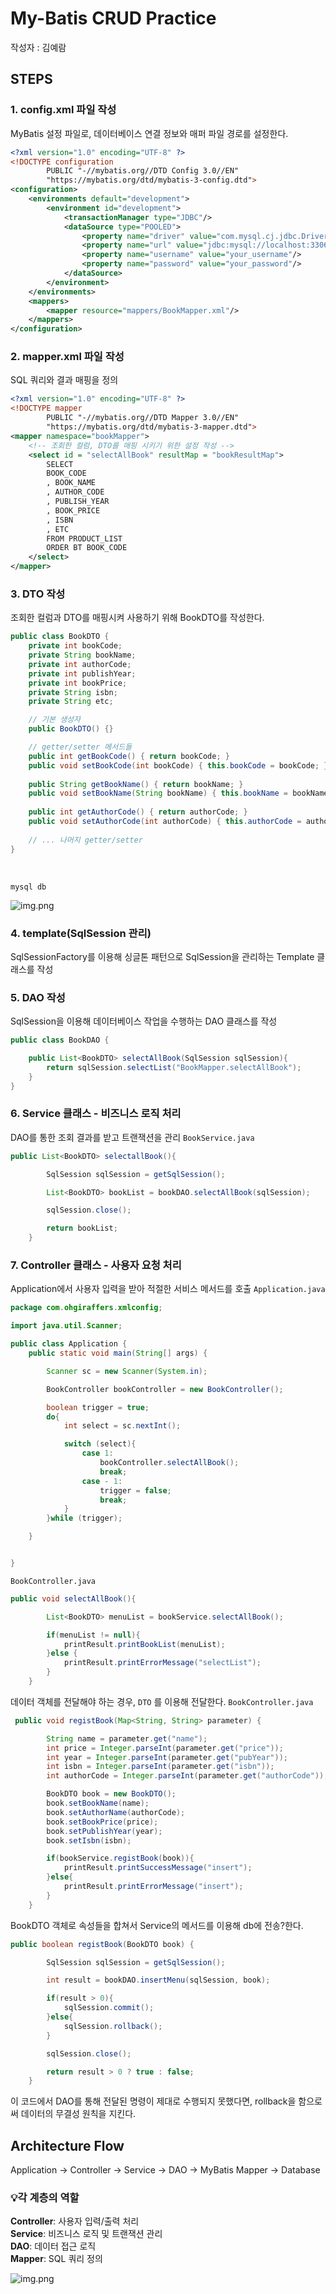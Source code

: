 # My-Batis CRUD Practice
작성자 : 김예람

## STEPS
### 1. config.xml 파일 작성
MyBatis 설정 파일로, 데이터베이스 연결 정보와 매퍼 파일 경로를 설정한다.
```xml
<?xml version="1.0" encoding="UTF-8" ?>
<!DOCTYPE configuration
        PUBLIC "-//mybatis.org//DTD Config 3.0//EN"
        "https://mybatis.org/dtd/mybatis-3-config.dtd">
<configuration>
    <environments default="development">
        <environment id="development">
            <transactionManager type="JDBC"/>
            <dataSource type="POOLED">
                <property name="driver" value="com.mysql.cj.jdbc.Driver"/>
                <property name="url" value="jdbc:mysql://localhost:3306/your_db"/>
                <property name="username" value="your_username"/>
                <property name="password" value="your_password"/>
            </dataSource>
        </environment>
    </environments>
    <mappers>
        <mapper resource="mappers/BookMapper.xml"/>
    </mappers>
</configuration>
```

### 2. mapper.xml 파일 작성
SQL 쿼리와 결과 매핑을 정의
```xml
<?xml version="1.0" encoding="UTF-8" ?>
<!DOCTYPE mapper
        PUBLIC "-//mybatis.org//DTD Mapper 3.0//EN"
        "https://mybatis.org/dtd/mybatis-3-mapper.dtd">
<mapper namespace="bookMapper">
    <!-- 조회한 컬럼, DTO를 매핑 시키기 위한 설정 작성 -->
    <select id = "selectAllBook" resultMap = "bookResultMap">
        SELECT
        BOOK_CODE
        , BOOK_NAME
        , AUTHOR_CODE
        , PUBLISH_YEAR
        , BOOK_PRICE
        , ISBN
        , ETC
        FROM PRODUCT_LIST
        ORDER BT BOOK_CODE
    </select>
</mapper>
```



### 3. DTO 작성
조회한 컬럼과 DTO를 매핑시켜 사용하기 위해 BookDTO를 작성한다.
```java
public class BookDTO {
    private int bookCode;
    private String bookName;
    private int authorCode;
    private int publishYear;
    private int bookPrice;
    private String isbn;
    private String etc;

    // 기본 생성자
    public BookDTO() {}

    // getter/setter 메서드들
    public int getBookCode() { return bookCode; }
    public void setBookCode(int bookCode) { this.bookCode = bookCode; }
    
    public String getBookName() { return bookName; }
    public void setBookName(String bookName) { this.bookName = bookName; }
    
    public int getAuthorCode() { return authorCode; }
    public void setAuthorCode(int authorCode) { this.authorCode = authorCode; }
    
    // ... 나머지 getter/setter
}
```
<br>

`mysql db`

![img.png](readme-resources/db-img.png)

### 4. template(SqlSession 관리)
SqlSessionFactory를 이용해 싱글톤 패턴으로 SqlSession을 관리하는 Template 클래스를 작성

### 5. DAO 작성
SqlSession을 이용해 데이터베이스 작업을 수행하는 DAO 클래스를 작성
```java
public class BookDAO {

    public List<BookDTO> selectAllBook(SqlSession sqlSession){
        return sqlSession.selectList("BookMapper.selectAllBook");
    }
}
```

### 6.  Service 클래스 - 비즈니스 로직 처리
DAO를 통한 조회 결과를 받고 트랜잭션을 관리
`BookService.java`
```java
public List<BookDTO> selectallBook(){

        SqlSession sqlSession = getSqlSession();

        List<BookDTO> bookList = bookDAO.selectAllBook(sqlSession);

        sqlSession.close();

        return bookList;
    }
 ```

### 7.  Controller 클래스 - 사용자 요청 처리
Application에서 사용자 입력을 받아 적절한 서비스 메서드를 호출
`Application.java`
```java
package com.ohgiraffers.xmlconfig;

import java.util.Scanner;

public class Application {
    public static void main(String[] args) {

        Scanner sc = new Scanner(System.in);

        BookController bookController = new BookController();

        boolean trigger = true;
        do{
            int select = sc.nextInt();

            switch (select){
                case 1:
                    bookController.selectAllBook();
                    break;
                case - 1:
                    trigger = false;
                    break;
            }
        }while (trigger);

    }


}
```

`BookController.java`
```java
public void selectAllBook(){

        List<BookDTO> menuList = bookService.selectAllBook();

        if(menuList != null){
            printResult.printBookList(menuList);
        }else {
            printResult.printErrorMessage("selectList");
        }
    }
```

데이터 객체를 전달해야 하는 경우, `DTO` 를 이용해 전달한다.
`BookController.java`
```java
 public void registBook(Map<String, String> parameter) {

        String name = parameter.get("name");
        int price = Integer.parseInt(parameter.get("price"));
        int year = Integer.parseInt(parameter.get("pubYear"));
        int isbn = Integer.parseInt(parameter.get("isbn"));
        int authorCode = Integer.parseInt(parameter.get("authorCode"));

        BookDTO book = new BookDTO();
        book.setBookName(name);
        book.setAuthorName(authorCode);
        book.setBookPrice(price);
        book.setPublishYear(year);
        book.setIsbn(isbn);

        if(bookService.registBook(book)){
            printResult.printSuccessMessage("insert");
        }else{
            printResult.printErrorMessage("insert");
        }
    }
```
BookDTO 객체로 속성들을 합쳐서 Service의 메서드를 이용해 db에 전송?한다.
```java
public boolean registBook(BookDTO book) {

        SqlSession sqlSession = getSqlSession();

        int result = bookDAO.insertMenu(sqlSession, book);

        if(result > 0){
            sqlSession.commit();
        }else{
            sqlSession.rollback();
        }

        sqlSession.close();

        return result > 0 ? true : false;
    }
```
이 코드에서 DAO를 통해 전달된 명령이 제대로 수행되지 못했다면, rollback을 함으로써
데이터의 무결성 원칙을 지킨다.

## Architecture Flow
Application → Controller → Service → DAO → MyBatis Mapper → Database

### 💡각 계층의 역할
**Controller**: 사용자 입력/출력 처리
<br>
**Service**: 비즈니스 로직 및 트랜잭션 관리<br>
**DAO**: 데이터 접근 로직<br>
**Mapper**: SQL 쿼리 정의

![img.png](readme-resources/diagram.png)